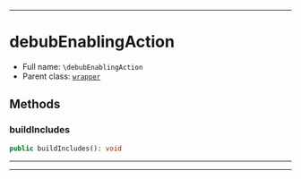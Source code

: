 ***

# debubEnablingAction





* Full name: `\debubEnablingAction`
* Parent class: [`wrapper`](./yxorP/inc/wrapper.md)




## Methods


### buildIncludes



```php
public buildIncludes(): void
```











***


***

